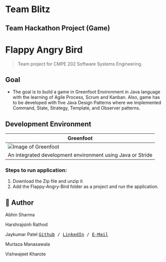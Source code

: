 # Team Blitz

## Team Hackathon Project (Game)

# Flappy Angry Bird

> Team project for CMPE 202 Software Systems Engineering.

## Goal

* The goal is to build a game in Greenfoot Environment in Java language with the learning of Agile Process, Scrum and Kanban. Also, game has to be developed with five Java Design Patterns where we implemented Command, State, Strategy, Template, and Observer patterns.

## Development Environment 

| Greenfoot | 
|--|
|![Image of Greenfoot]( https://upload.wikimedia.org/wikipedia/commons/4/43/Greenfoot_Logo.jpg) |
|An integrated development environment using Java or Stride|

### Steps to run application:

1. Download the Zip file and unzip it
2. Add the Flappy-Angry-Bird folder as a project and run the application.


## 📝 Author


 Abhin Sharma
 
 Harshrajsinh Rathod
 
 Jaykumar Patel <kbd> [Github](https://github.com/pateljay134) / [LinkedIn](https://www.linkedin.com/in/pateljay134) / [E-Mail](mailto:pateljay134@gmail.com) </kbd>
 
 Murtaza Manasawala
 
 Vishwajeet Kharote
